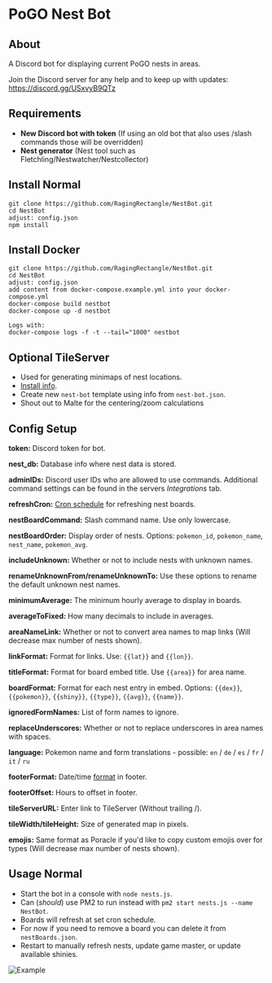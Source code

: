 # PoGO Nest Bot

## About
A Discord bot for displaying current PoGO nests in areas.

Join the Discord server for any help and to keep up with updates: https://discord.gg/USxvyB9QTz


## Requirements
 - **New Discord bot with token** (If using an old bot that also uses /slash commands those will be overridden)
 - **Nest generator** (Nest tool such as Fletchling/Nestwatcher/Nestcollector)


## Install Normal
```
git clone https://github.com/RagingRectangle/NestBot.git
cd NestBot
adjust: config.json
npm install
```
## Install Docker
```
git clone https://github.com/RagingRectangle/NestBot.git
cd NestBot
adjust: config.json
add content from docker-compose.example.yml into your docker-compose.yml
docker-compose build nestbot
docker-compose up -d nestbot

Logs with:
docker-compose logs -f -t --tail="1000" nestbot
```

## Optional TileServer
 - Used for generating minimaps of nest locations.
 - [Install info](https://github.com/123FLO321/SwiftTileserverCache).
 - Create new `nest-bot` template using info from `nest-bot.json`.
 - Shout out to Malte for the centering/zoom calculations
 

## Config Setup
**token:** Discord token for bot.

**nest_db:** Database info where nest data is stored.

**adminIDs:** Discord user IDs who are allowed to use commands. Additional command settings can be found in the servers *Integrations* tab.

**refreshCron:** [Cron schedule](https://crontab-generator.org/) for refreshing nest boards.

**nestBoardCommand:** Slash command name. Use only lowercase.

**nestBoardOrder:** Display order of nests. Options: `pokemon_id`, `pokemon_name`, `nest_name`, `pokemon_avg`.

**includeUnknown:** Whether or not to include nests with unknown names.

**renameUnknownFrom/renameUnknownTo:** Use these options to rename the default unknown nest names.

**minimumAverage:** The minimum hourly average to display in boards.

**averageToFixed:** How many decimals to include in averages.

**areaNameLink:** Whether or not to convert area names to map links (Will decrease max number of nests shown).

**linkFormat:** Format for links. Use: `{{lat}}` and `{{lon}}`.

**titleFormat:** Format for board embed title. Use `{{area}}` for area name.

**boardFormat:** Format for each nest entry in embed. Options: `{{dex}}`, `{{pokemon}}`, `{{shiny}}`, `{{type}}`, `{{avg}}`, `{{name}}`.

**ignoredFormNames:** List of form names to ignore.

**replaceUnderscores:** Whether or not to replace underscores in area names with spaces.

**language:** Pokemon name and form translations - possible: `en` / `de` / `es` / `fr` / `it` / `ru`

**footerFormat:** Date/time [format](https://momentjs.com/docs/#/displaying/format/) in footer.

**footerOffset:** Hours to offset in footer.

**tileServerURL:** Enter link to TileServer (Without trailing /).

**tileWidth/tileHeight:** Size of generated map in pixels.

**emojis:** Same format as Poracle if you'd like to copy custom emojis over for types (Will decrease max number of nests shown).


## Usage Normal
- Start the bot in a console with `node nests.js`.
- Can (*should*) use PM2 to run instead with `pm2 start nests.js --name NestBot`.
- Boards will refresh at set cron schedule.
- For now if you need to remove a board you can delete it from `nestBoards.json`.
- Restart to manually refresh nests, update game master, or update available shinies.


![Example](https://i.imgur.com/SJ8pWCv.gif)
